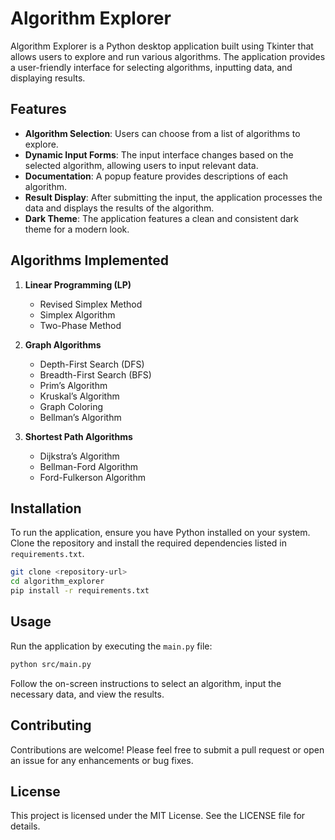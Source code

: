 # Algorithm Explorer

Algorithm Explorer is a Python desktop application built using Tkinter that allows users to explore and run various algorithms. The application provides a user-friendly interface for selecting algorithms, inputting data, and displaying results.

## Features

- **Algorithm Selection**: Users can choose from a list of algorithms to explore.
- **Dynamic Input Forms**: The input interface changes based on the selected algorithm, allowing users to input relevant data.
- **Documentation**: A popup feature provides descriptions of each algorithm.
- **Result Display**: After submitting the input, the application processes the data and displays the results of the algorithm.
- **Dark Theme**: The application features a clean and consistent dark theme for a modern look.

## Algorithms Implemented

1. **Linear Programming (LP)**
   - Revised Simplex Method
   - Simplex Algorithm
   - Two-Phase Method

2. **Graph Algorithms**
   - Depth-First Search (DFS)
   - Breadth-First Search (BFS)
   - Prim’s Algorithm
   - Kruskal’s Algorithm
   - Graph Coloring
   - Bellman’s Algorithm

3. **Shortest Path Algorithms**
   - Dijkstra’s Algorithm
   - Bellman-Ford Algorithm
   - Ford-Fulkerson Algorithm

## Installation

To run the application, ensure you have Python installed on your system. Clone the repository and install the required dependencies listed in `requirements.txt`.

```bash
git clone <repository-url>
cd algorithm_explorer
pip install -r requirements.txt
```

## Usage

Run the application by executing the `main.py` file:

```bash
python src/main.py
```

Follow the on-screen instructions to select an algorithm, input the necessary data, and view the results.

## Contributing

Contributions are welcome! Please feel free to submit a pull request or open an issue for any enhancements or bug fixes.

## License

This project is licensed under the MIT License. See the LICENSE file for details.